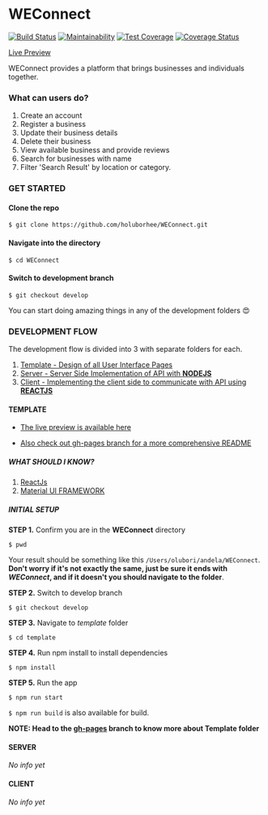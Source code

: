 # WEConnect 

[![Build Status](https://travis-ci.org/holuborhee/WEConnect.svg?branch=develop)](https://travis-ci.org/holuborhee/WEConnect)
[![Maintainability](https://api.codeclimate.com/v1/badges/e0aa8b61ece87953e078/maintainability)](https://codeclimate.com/github/holuborhee/WEConnect/maintainability)
[![Test Coverage](https://api.codeclimate.com/v1/badges/e0aa8b61ece87953e078/test_coverage)](https://codeclimate.com/github/holuborhee/WEConnect/test_coverage)
[![Coverage Status](https://coveralls.io/repos/github/Rhotimee/weconnect/badge.svg)](https://coveralls.io/github/Rhotimee/weconnect)

[Live Preview](https://holuborhee.github.io/WEConnect/)

WEConnect provides a platform that brings businesses and individuals together.


### What can users do?

1. Create an account
2. Register a business
3. Update their business details
4. Delete their business
5. View available business and provide reviews
6. Search for businesses with name
7. Filter 'Search Result' by location or category.

### GET STARTED

#### Clone the repo

```$ git clone https://github.com/holuborhee/WEConnect.git  ```

#### Navigate into the directory

```$ cd WEConnect```

#### Switch to development branch

```$ git checkout develop```

You can start doing amazing things in any of the development folders :heart_eyes:


###  DEVELOPMENT FLOW

The development flow is divided into 3 with separate folders for each.

1. [Template - Design of all User Interface Pages](#template)
2. [Server - Server Side Implementation of API with **NODEJS**](#server)
3. [Client - Implementing the client side to communicate with API using **REACTJS**](#client)

#### TEMPLATE

- [The live preview is available here](https://holuborhee.github.io/WEConnect/)

- [Also check out gh-pages branch for a more comprehensive README](https://github.com/holuborhee/WEConnect/tree/gh-pages)

##### WHAT SHOULD I KNOW?
1. [ReactJs](https://reactjs.org)
2. [Material UI FRAMEWORK](https://www.material-ui.com)

##### INITIAL SETUP

**STEP 1.** Confirm you are in the **WEConnect** directory

```$ pwd```

Your result should be something like this ```/Users/olubori/andela/WEConnect```. **Don't worry if it's not exactly the same, just be sure it ends with *WEConnect*, and if it doesn't you should navigate to the folder**.

**STEP 2.** Switch to develop branch

```$ git checkout develop```

**STEP 3.** Navigate to *template* folder

```$ cd template```

**STEP 4.** Run npm install to install dependencies

```$ npm install```

**STEP 5.** Run the app

```$ npm run start```


```$ npm run build``` is also available for build.


**NOTE: Head to the [gh-pages](https://github.com/holuborhee/WEConnect/tree/gh-pages) branch to know more about Template folder**


#### SERVER

*No info yet*

#### CLIENT

*No info yet*





